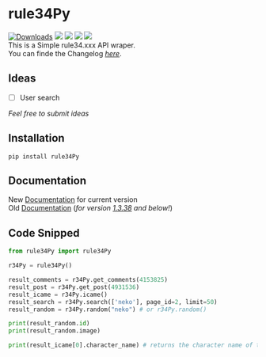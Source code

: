 # rule34Py
[![Downloads](https://pepy.tech/badge/rule34py)](https://pepy.tech/project/rule34py) ![](https://img.shields.io/pypi/format/rule34Py) [![](https://img.shields.io/pypi/v/rule34Py)](https://pypi.org/project/rule34Py/) ![](https://img.shields.io/github/license/b3yc0d3/rule34Py) ![](https://img.shields.io/github/languages/code-size/b3yc0d3/rule34Py)\
This is a Simple rule34.xxx API wraper.\
You can finde the Changelog [_here_](./change_log.txt).

## Ideas
+ [ ] User search

*Feel free to submit ideas*


## Installation
`pip install rule34Py`

## Documentation
New [Documentation](./DOC/usage.md) for current version\
Old [Documentation](./DOC/old.md) (*for version <u>1.3.38</u> and below!*)

## Code Snipped
```py
from rule34Py import rule34Py

r34Py = rule34Py()

result_comments = r34Py.get_comments(4153825)
result_post = r34Py.get_post(4931536)
result_icame = r34Py.icame()
result_search = r34Py.search(['neko'], page_id=2, limit=50)
result_random = r34Py.random("neko") # or r34Py.random()

print(result_random.id)
print(result_random.image)

print(result_icame[0].character_name) # returns the character name of the first item
```
